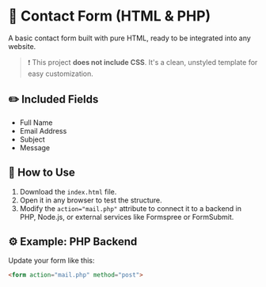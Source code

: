 # 📧 Contact Form (HTML & PHP)

A basic contact form built with pure HTML, ready to be integrated into any website.

> ❗ This project **does not include CSS**. It's a clean, unstyled template for easy customization.

## ✏️ Included Fields

- Full Name
- Email Address
- Subject
- Message

## 🚀 How to Use

1. Download the `index.html` file.
2. Open it in any browser to test the structure.
3. Modify the `action="mail.php"` attribute to connect it to a backend in PHP, Node.js, or external services like Formspree or FormSubmit.

## ⚙️ Example: PHP Backend

Update your form like this:

```html
<form action="mail.php" method="post">
